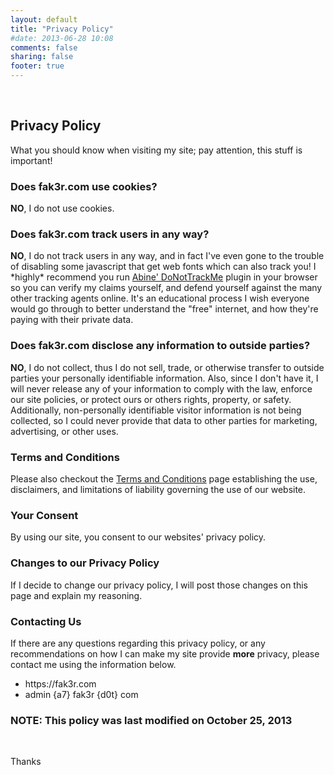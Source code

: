 ```yaml
---
layout: default
title: "Privacy Policy"
#date: 2013-06-28 10:08
comments: false
sharing: false
footer: true
---
```

<br />
<h2>Privacy Policy</h2>
What you should know when visiting my site; pay attention, this stuff is important!

<h3>Does fak3r.com use cookies?</h3>
<p><b>NO</b>, I do not use cookies.</p>

<h3>Does fak3r.com track users in any way?</h3>
<p><b>NO</b>, I do not track users in any way, and in fact I've even gone to the trouble of disabling some javascript that get web fonts which can also track you! I *highly* recommend you run <a href="https://abine.com/how-donottrackme-works/">Abine' DoNotTrackMe</a> plugin in your browser so you can verify my claims yourself, and defend yourself against the many other tracking agents online. It's an educational process I wish everyone would go through to better understand the "free" internet, and how they're paying with their private data.</p>

<h3>Does fak3r.com disclose any information to outside parties?</h3>
<p><b>NO</b>, I do not collect, thus I do not sell, trade, or otherwise transfer to outside parties your personally identifiable information. Also, since I don't have it, I will never release any of your information to comply with the law, enforce our site policies, or protect ours or others rights, property, or safety. Additionally, non-personally identifiable visitor information is not being collected, so I could never provide that data to other parties for marketing, advertising, or other uses.</p>

<h3>Terms and Conditions</h3>
<p>Please also checkout the <a href="/terms-and-conditions/">Terms and Conditions</a> page establishing the use, disclaimers, and limitations of liability governing the use of our website.</p>

<h3>Your Consent</h3>
<p>By using our site, you consent to our websites' privacy policy.</p>

<h3>Changes to our Privacy Policy</h3>
<p>If I decide to change our privacy policy, I will post those changes on this page and explain my reasoning.</p>

<h3>Contacting Us</h3>
<p>If there are any questions regarding this privacy policy, or any recommendations on how I can make my site provide <b>more</b> privacy, please contact me using the information below.</p>
<ul>
<li>https://fak3r.com</li>
<li>admin {a7} fak3r {d0t} com</li>
</ul>

<h3>NOTE: This policy was last modified on October 25, 2013</h3>
<br />
<p>Thanks</p>
